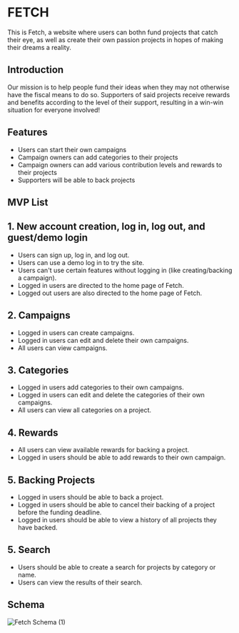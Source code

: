 # FETCH
This is Fetch, a website where users can bothn fund projects that catch their eye, as well as create their own passion projects in hopes of making their dreams a reality.

## Introduction
Our mission is to help people fund their ideas when they may not otherwise have the fiscal means to do so. Supporters of said projects receive rewards and benefits according to the level of their support, resulting in a win-win situation for everyone involved!

## Features
* Users can start their own campaigns
* Campaign owners can add categories to their projects
* Campaign owners can add various contribution levels and rewards to their projects
* Supporters will be able to back projects

## MVP List

## 1. New account creation, log in, log out, and guest/demo login
* Users can sign up, log in, and log out.
* Users can use a demo log in to try the site.
* Users can't use certain features without logging in (like creating/backing a campaign).
* Logged in users are directed to the home page of Fetch.
* Logged out users are also directed to the home page of Fetch.

## 2. Campaigns
* Logged in users can create campaigns.
* Logged in users can edit and delete their own campaigns.
* All users can view campaigns.

## 3. Categories
* Logged in users add categories to their own campaigns.
* Logged in users can edit and delete the categories of their own campaigns.
* All users can view all categories on a project.

## 4. Rewards
* All users can view available rewards for backing a project.
* Logged in users should be able to add rewards to their own campaign.

## 5. Backing Projects
* Logged in users should be able to back a project.
* Logged in users should be able to cancel their backing of a project before the funding deadline.
* Logged in users should be able to view a history of all projects they have backed.

## 5. Search
* Users should be able to create a search for projects by category or name.
* Users can view the results of their search.

## Schema
![Fetch Schema (1)](https://github.com/srsy12/Capstone-Project/assets/107436602/f2fd1f2f-530c-4741-a69f-1a3da685802f)
